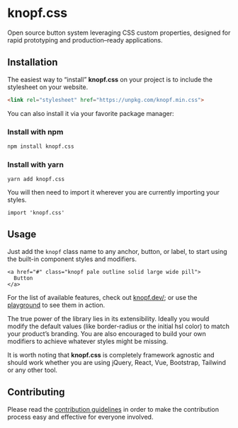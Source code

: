 # knopf.css

Open source button system leveraging CSS custom properties, designed for rapid prototyping and production–ready applications.

## Installation

The easiest way to “install” **knopf.css** on your project is to include the stylesheet on your website.

```html
<link rel="stylesheet" href="https://unpkg.com/knopf.min.css">
```

You can also install it via your favorite package manager:

### Install with npm
```bash
npm install knopf.css
```

### Install with yarn
```bashf
yarn add knopf.css
```

You will then need to import it wherever you are currently importing your styles.
```node
import 'knopf.css'
```

## Usage

Just add the `knopf` class name to any anchor, button, or label, to start using the built-in component styles and modifiers.

```
<a href="#" class="knopf pale outline solid large wide pill">
  Button
</a>
```

For the list of available features, check out [knopf.dev/](https://knopf.dev/#Features); or use the [playground](https://knopf.dev/#Playground) to see them in action.

The true power of the library lies in its extensibility. Ideally you would modify the default values (like border-radius or the initial hsl color) to match your product’s branding. You are also encouraged to build your own modifiers to achieve whatever styles might be missing.

It is worth noting that **knopf.css** is completely framework agnostic and should work whether you are using jQuery, React, Vue, Bootstrap, Tailwind or any other tool.

## Contributing

Please read the [contribution guidelines](CONTRIBUTING.md) in order to make the contribution process easy and effective for everyone involved.
